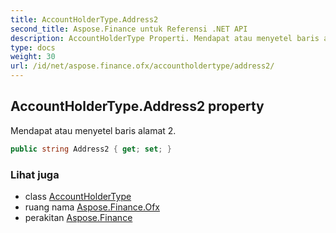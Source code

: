 ```yaml
---
title: AccountHolderType.Address2
second_title: Aspose.Finance untuk Referensi .NET API
description: AccountHolderType Properti. Mendapat atau menyetel baris alamat 2.
type: docs
weight: 30
url: /id/net/aspose.finance.ofx/accountholdertype/address2/
---
```

## AccountHolderType.Address2 property

Mendapat atau menyetel baris alamat 2.

```csharp
public string Address2 { get; set; }
```

### Lihat juga

* class [AccountHolderType](../)
* ruang nama [Aspose.Finance.Ofx](../../accountholdertype/)
* perakitan [Aspose.Finance](../../../)


